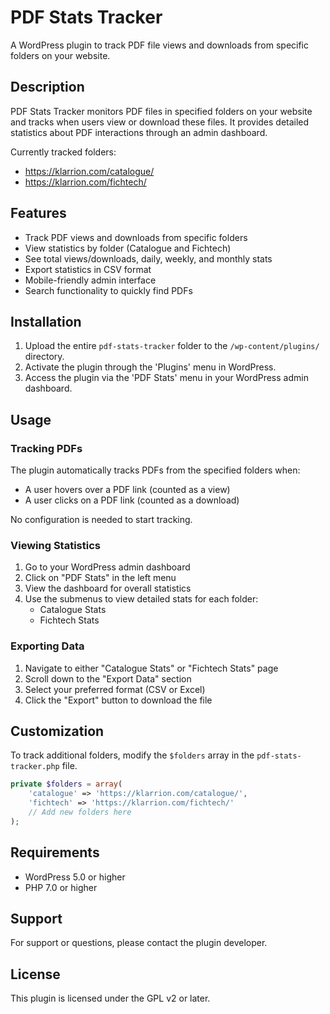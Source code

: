 # PDF Stats Tracker

A WordPress plugin to track PDF file views and downloads from specific folders on your website.

## Description

PDF Stats Tracker monitors PDF files in specified folders on your website and tracks when users view or download these files. It provides detailed statistics about PDF interactions through an admin dashboard.

Currently tracked folders:
- https://klarrion.com/catalogue/
- https://klarrion.com/fichtech/

## Features

- Track PDF views and downloads from specific folders
- View statistics by folder (Catalogue and Fichtech)
- See total views/downloads, daily, weekly, and monthly stats
- Export statistics in CSV format
- Mobile-friendly admin interface
- Search functionality to quickly find PDFs

## Installation

1. Upload the entire `pdf-stats-tracker` folder to the `/wp-content/plugins/` directory.
2. Activate the plugin through the 'Plugins' menu in WordPress.
3. Access the plugin via the 'PDF Stats' menu in your WordPress admin dashboard.

## Usage

### Tracking PDFs

The plugin automatically tracks PDFs from the specified folders when:
- A user hovers over a PDF link (counted as a view)
- A user clicks on a PDF link (counted as a download)

No configuration is needed to start tracking.

### Viewing Statistics

1. Go to your WordPress admin dashboard
2. Click on "PDF Stats" in the left menu
3. View the dashboard for overall statistics
4. Use the submenus to view detailed stats for each folder:
   - Catalogue Stats
   - Fichtech Stats

### Exporting Data

1. Navigate to either "Catalogue Stats" or "Fichtech Stats" page
2. Scroll down to the "Export Data" section
3. Select your preferred format (CSV or Excel)
4. Click the "Export" button to download the file

## Customization

To track additional folders, modify the `$folders` array in the `pdf-stats-tracker.php` file.

```php
private $folders = array(
    'catalogue' => 'https://klarrion.com/catalogue/',
    'fichtech' => 'https://klarrion.com/fichtech/'
    // Add new folders here
);
```

## Requirements

- WordPress 5.0 or higher
- PHP 7.0 or higher

## Support

For support or questions, please contact the plugin developer.

## License

This plugin is licensed under the GPL v2 or later.